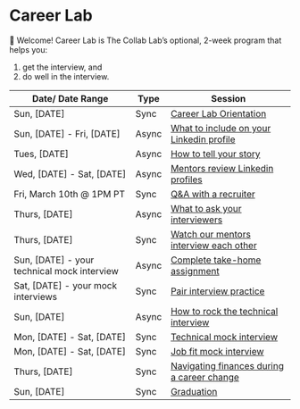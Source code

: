 # Career Lab

👋 Welcome! Career Lab is The Collab Lab’s optional, 2-week program that helps you:

1. get the interview, and
2. do well in the interview.

| Date/ Date Range                            | Type  | Session |
| ------------------------------------------- | ----- | -------------------------------------------------------------------------------------------------------- |
| Sun, [DATE]                                 | Sync  | [Career Lab Orientation](./session-docs/orientation.md)                                                  |
| Sun, [DATE] - Fri, [DATE]                   | Async | [What to include on your Linkedin profile](./session-docs/what-to-include-on-linkedin.md)                |
| Tues, [DATE]                                | Async | [How to tell your story](./session-docs/how-to-tell-your-story.md)                                       |
| Wed, [DATE] - Sat, [DATE]                   | Async | [Mentors review Linkedin profiles](./session-docs/mentor-linkedin-review.md)                             |
| Fri, March 10th @ 1PM PT                    | Sync  | [Q&A with a recruiter](./session-docs/q-and-a-with-recruiter.md)                                         |
| Thurs, [DATE]                               | Async  | [What to ask your interviewers](./session-docs/what-to-ask-your-interviewers.md)                                       |
| Thurs, [DATE]                               | Sync  | [Watch our mentors interview each other](./session-docs/watch-mentors-interview.md)                      |
| Sun, [DATE] - your technical mock interview | Async | [Complete take-home assignment](./session-docs/complete-take-home-assignment.md)                         |
| Sat, [DATE] - your mock interviews          | Sync  | [Pair interview practice](./session-docs/pair-interview-practice.md)                                     |
| Sun, [DATE]                                 | Async | [How to rock the technical interview](./session-docs/rock-the-technical-interview.md)                    | s   |
| Mon, [DATE] - Sat, [DATE]                   | Sync  | [Technical mock interview](./session-docs/mock-interview-technical.md)                                   |
| Mon, [DATE] - Sat, [DATE]                   | Sync  | [Job fit mock interview](./session-docs/mock-interview-job-fit.md)                                       |
| Thurs, [DATE]                               | Sync  | [Navigating finances during a career change](./session-docs/navigating-finances-during-career-change.md) |
| Sun, [DATE]                                 | Sync  | [Graduation](./session-docs/graduation.md)                                                               |
